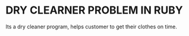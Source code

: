 DRY CLEARNER PROBLEM IN RUBY
============================

Its a dry cleaner program, helps customer to get their clothes on time.
